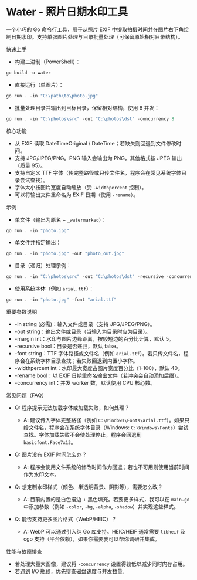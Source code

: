 # Water - 照片日期水印工具

一个小巧的 Go 命令行工具，用于从照片 EXIF 中提取拍摄时间并在图片右下角绘制日期水印。支持单张图片处理与目录批量处理（可保留原始相对目录结构）。

快速上手

- 构建二进制（PowerShell）：

```powershell
go build -o water
```

- 直接运行（单图片）：

```powershell
go run . -in "C:\path\to\photo.jpg"
```

- 批量处理目录并输出到目标目录，保留相对结构，使用 8 并发：

```powershell
go run . -in "C:\photos\src" -out "C:\photos\dst" -concurrency 8
```

核心功能

- 从 EXIF 读取 DateTimeOriginal / DateTime；若缺失则回退到文件修改时间。
- 支持 JPG/JPEG/PNG。PNG 输入会输出为 PNG，其他格式按 JPEG 输出（质量 95）。
- 支持自定义 TTF 字体（传完整路径或只传文件名，程序会在常见系统字体目录尝试查找）。
- 字体大小按图片宽度自动缩放（受 `-widthpercent` 控制）。
- 可以将输出文件重命名为 EXIF 日期（使用 `-rename`）。

示例

- 单文件（输出为原名 + `_watermarked`）：

```powershell
go run . -in "photo.jpg"
```

- 单文件并指定输出：

```powershell
go run . -in "photo.jpg" -out "photo_out.jpg"
```

- 目录（递归）处理示例：

```powershell
go run . -in "C:\photos\src" -out "C:\photos\dst" -recursive -concurrency 4
```

- 使用系统字体（例如 `arial.ttf`）：

```powershell
go run . -in "photo.jpg" -font "arial.ttf"
```

重要参数说明

- -in string (必需)：输入文件或目录（支持 JPG/JPEG/PNG）。
- -out string：输出文件或目录（当输入为目录时应为目录）。
- -margin int：水印与图片边缘距离，按较短边的百分比计算，默认 5。
- -recursive bool：目录是否递归，默认 false。
- -font string：TTF 字体路径或文件名（例如 `arial.ttf`）。若只传文件名，程序会在系统字体目录查找；若失败回退到内置小字体。
- -widthpercent int：水印最大宽度占图片宽度百分比（1-100），默认 40。
- -rename bool：以 EXIF 日期重命名输出文件（若冲突会自动添加后缀）。
- -concurrency int：并发 worker 数，默认使用 CPU 核心数。

常见问题（FAQ）

- Q: 程序提示无法加载字体或加载失败，如何处理？
  - A: 建议传入字体完整路径（例如 `C:\Windows\Fonts\arial.ttf`）。如果只给文件名，程序会在系统字体目录（Windows: `C:\Windows\Fonts`）尝试查找。字体加载失败不会使处理停止，程序会回退到 `basicfont.Face7x13`。

- Q: 图片没有 EXIF 时间怎么办？
  - A: 程序会使用文件系统的修改时间作为回退；若也不可用则使用当前时间作为水印文本。

- Q: 想定制水印样式（颜色、半透明背景、阴影等），需要怎么改？
  - A: 目前内置的是白色描边 + 黑色填充。若要更多样式，我可以在 `main.go` 中添加参数（例如 `-color`, `-bg`, `-alpha`, `-shadow`）并实现这些样式。

- Q: 能否支持更多图片格式（WebP/HEIC）？
  - A: WebP 可以通过引入纯 Go 库支持。HEIC/HEIF 通常需要 `libheif` 及 cgo 支持（平台依赖），如果你需要我可以帮你调研并集成。

性能与故障排查

- 若处理大量大图像，建议将 `-concurrency` 设置得较低以减少同时内存占用。
- 若遇到 I/O 瓶颈，优先排查磁盘速度与并发数量。